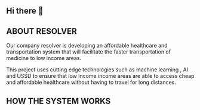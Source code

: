 ## Hi there 👋

<!--

**Here are some ideas to get you started:**

🙋‍♀️ A short introduction - what is your organization all about?
🌈 Contribution guidelines - how can the community get involved?
👩‍💻 Useful resources - where can the community find your docs? Is there anything else the community should know?
🍿 Fun facts - what does your team eat for breakfast?
🧙 Remember, you can do mighty things with the power of [Markdown](https://docs.github.com/github/writing-on-github/getting-started-with-writing-and-formatting-on-github/basic-writing-and-formatting-syntax)
-->

## ABOUT RESOLVER ##
Our company resolver is developing an affordable healthcare and transportation system that will facilitate the faster transportation of medicine to low income areas.

This project uses cutting edge technologies such as machine learning , AI and USSD to ensure that low income income areas are able to access cheap and affordable healthcare without having to travel for long distances.


## HOW THE SYSTEM WORKS ##

